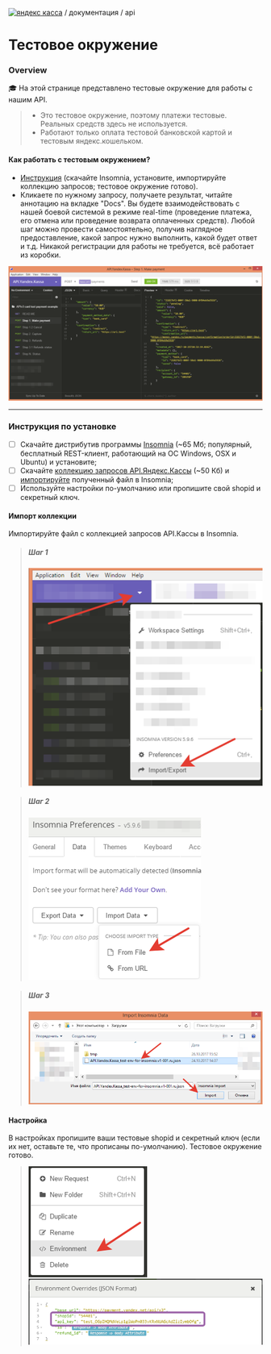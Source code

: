 [![яндекс касса](/i/yakassalogo.png "Яндекс Касса")](https://kassa.yandex.ru) / документация / api

Тестовое окружение
==================

### Overview

:mortar_board: На этой странице представлено тестовые окружение для работы с нашим API.

> * Это тестовое окружение, поэтому платежи тестовые. Реальных средств здесь не используется.
> * Работают только оплата тестовой банковской картой и тестовым яндекс.кошельком.

#### Как работать с тестовым окружением?

* [Инструкция](#Инструкция-по-установке) (скачайте Insomnia, установите, импортируйте коллекцию запросов; тестовое окружение готово).
* Кликаете по нужному запросу, получаете результат, читайте аннотацию на вкладке "Docs". Вы будете взаимодействовать с нашей боевой системой в режиме real-time (проведение платежа, его отмена или проведение возврата оплаченных средств). Любой шаг можно провести самостоятельно, получив наглядное предоставление, какой запрос нужно выполнить, какой будет ответ и т.д. Никакой регистрации для работы не требуется, всё работает из коробки.

![пример тестового окружения для тестирования API.Яндекс.Кассы в REST клиенте Insomnia](/checkout-api/sample/rest/insomnia/api.yandex.checkout.insomnia-sample.png "пример тестового окружения для тестирования API.Яндекс.Кассы в REST клиенте Insomnia")

---

### Инструкция по установке
- [ ] Скачайте дистрибутив программы [Insomnia](https://insomnia.rest/) (~65 Мб; популярный, бесплатный REST-клиент, работающий на ОС Windows, OSX и Ubuntu) и установите;
- [ ] Скачайте [коллекцию запросов API.Яндекс.Кассы](#) (~50 Кб) и [импортируйте](#Импорт-коллекции) полученный файл в Insomnia;
- [ ] Используйте настройки по-умолчанию или пропишите свой shopid и секретный ключ.

#### Импорт коллекции

Импортируйте файл с коллекцией запросов API.Кассы в Insomnia.

> ##### Шаг 1
> ![Insomnia import step1](/checkout-api/sample/rest/insomnia/insomnia-import-step1.png "Insomnia import step1")

> ##### Шаг 2
> ![Insomnia import step2](/checkout-api/sample/rest/insomnia/insomnia-import-step2.png "Insomnia import step2")

> ##### Шаг 3
> ![Insomnia import step3](/checkout-api/sample/rest/insomnia/insomnia-import-step3.png "Insomnia import step3")

#### Настройка

В настройках пропишите ваши тестовые shopid и секретный ключ (если их нет, оставьте те, что прописаны по-умолчанию). Тестовое окружение готово.

> ![Insomnia settings step1](/checkout-api/sample/rest/insomnia/settings-step1.png "Insomnia settings step1")
> ![Insomnia settings step2](/checkout-api/sample/rest/insomnia/settings-step2.png "Insomnia settings step2")

<!--
#### Ссылки
* [Insomnia](https://insomnia.rest/) - удобный, бесплатный REST-клиент под все операционные системы.
* Файл с коллекцией запросов API.Кассы
* Документация API.Кассы
* Гайды API.Кассы
-->
